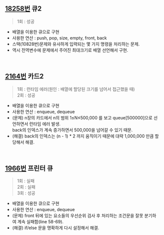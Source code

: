## [18258번](https://www.acmicpc.net/problem/18258) 큐2
> 1회 : 성공
- 배열을 이용한 큐으로 구현
- 사용한 연산 : push, pop, size, empty, front, back
- 스택(10828번)문제와 유사하게 입력되는 몇 가지 명령을 처리하는 문제.
- 역시 전역변수에 문제에서 주어진 최대크기로 배열 선언해서 구현.
<br>

## [2164번](https://www.acmicpc.net/problem/2164) 카드2
> 1회 : 런타임 에러(원인 : 배열에 할당된 크기를 넘어서 접근했을 때) <br>
> 2회 : 성공
- 배열을 이용한 큐으로 구현
- 사용한 연산 : enqueue, dequeue
- (문제) n장의 카드에서 n의 범위 1≤N≤500,000 를 보고 queue[500000]으로 선언하면서 런타임 에러 발생. <br>back의 인덱스가 계속 증가하면서 500,000을 넘어갈 수 있기 때문.
- (해결) back의 인덱스는 (n - 1) * 2 까지 움직이기 때문에 대략 1,000,000 만큼 할당해서 해결.
<br>

## [1966번](https://www.acmicpc.net/problem/1966) 프린터 큐
> 1회 : 실패 <br>
> 2회 : 실패 <br>
> 3회 : 성공
- 배열을 이용한 큐으로 구현
- 사용한 연산 : enqueue, dequeue
- (문제) front 뒤에 있는 요소들의 우선순위 검사 후 처리하는 조건문을 잘못 분기하여 계속 실패함(line 58-69).
- (해결) if/else 문을 명확하게 다시 설정해서 해결.
<br>
